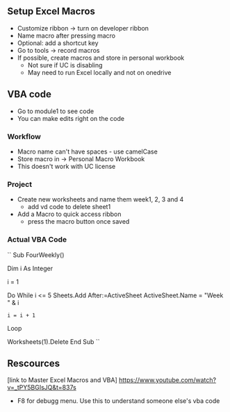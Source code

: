 ## Setup Excel Macros
* Customize ribbon -> turn on developer ribbon
* Name macro after pressing macro
* Optional: add a shortcut key
* Go to tools -> record macros
* If possible, create macros and store in personal workbook 
  * Not sure if UC is disabling
  * May need to run Excel locally and not on onedrive

## VBA code
* Go to module1 to see code 
* You can make edits right on the code
  
### Workflow
* Macro name can't have spaces - use camelCase
* Store macro in -> Personal Macro Workbook
* This doesn't work with UC license

### Project
* Create new worksheets and name them week1, 2, 3 and 4
  * add vd code to delete sheet1
* Add a Macro to quick access ribbon
  * press the macro button once saved

### Actual VBA Code
``
Sub FourWeekly()

Dim i As Integer

i = 1

Do While i <= 5
    Sheets.Add After:=ActiveSheet
    ActiveSheet.Name = "Week " & i
    
    i = i + 1
Loop

Worksheets(1).Delete
End Sub
``

## Rescources 
[link to Master Excel Macros and VBA] https://www.youtube.com/watch?v=_tPY5BGIsJQ&t=837s
* F8 for debugg menu. Use this to understand someone else's vba code

